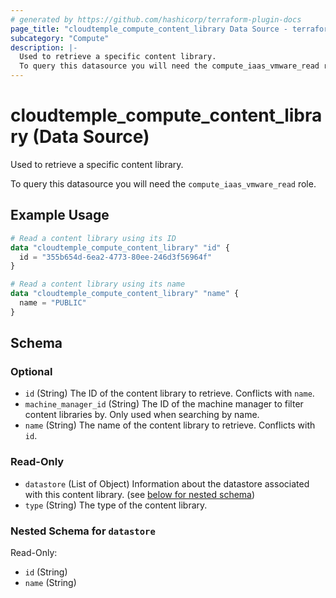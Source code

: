 ```yaml
---
# generated by https://github.com/hashicorp/terraform-plugin-docs
page_title: "cloudtemple_compute_content_library Data Source - terraform-provider-cloudtemple"
subcategory: "Compute"
description: |-
  Used to retrieve a specific content library.
  To query this datasource you will need the compute_iaas_vmware_read role.
---
```


# cloudtemple_compute_content_library (Data Source)

Used to retrieve a specific content library.

To query this datasource you will need the `compute_iaas_vmware_read` role.

## Example Usage

```terraform
# Read a content library using its ID
data "cloudtemple_compute_content_library" "id" {
  id = "355b654d-6ea2-4773-80ee-246d3f56964f"
}

# Read a content library using its name
data "cloudtemple_compute_content_library" "name" {
  name = "PUBLIC"
}
```

<!-- schema generated by tfplugindocs -->
## Schema

### Optional

- `id` (String) The ID of the content library to retrieve. Conflicts with `name`.
- `machine_manager_id` (String) The ID of the machine manager to filter content libraries by. Only used when searching by name.
- `name` (String) The name of the content library to retrieve. Conflicts with `id`.

### Read-Only

- `datastore` (List of Object) Information about the datastore associated with this content library. (see [below for nested schema](#nestedatt--datastore))
- `type` (String) The type of the content library.

<a id="nestedatt--datastore"></a>
### Nested Schema for `datastore`

Read-Only:

- `id` (String)
- `name` (String)


